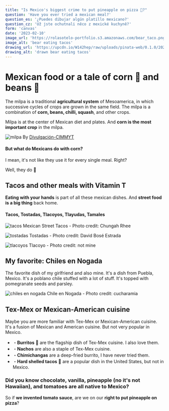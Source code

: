 ```yaml
---
title: "Is Mexico's biggest crime to put pineapple on pizza 🍍?"
question: 'Have you ever tried a mexican meal?'
question_es: '¿Puedes dibujar algún platillo mexicano?'
question_cz: 'Už jste ochutnali něco z mexické kuchyně?'
form: 'canvas'
date: '2023-02-10'
image_url: 'https://rolasotelo-portfolio.s3.amazonaws.com/bear_taco.png'
image_alt: 'bear eating tacos'
drawing_url: 'https://upcdn.io/W142hep/raw/uploads/pinata-web/0.1.0/2023-03-10/scribble_input_2L5NDWjJ.png'
drawing_alt: 'drawn bear eating tacos'
---
```


# Mexican food or a tale of corn 🌽 and beans 🫘

The milpa is a traditional **agricultural system** of Mesoamerica, in which successive cycles of crops are grown in the same field. The milpa is a combination of **corn, beans, chilli, squash**, and other crops.

Milpa is at the center of Mexican diet and plates. And **corn is the most important crop** in the milpa.

![milpa](https://rolasotelo-portfolio.s3.amazonaws.com/cuatro_fantasticos_milpa.jpg)
<span className="text-sm">By [Divulgación-CIMMYT](https://idp.cimmyt.org/los-cuatro-fantasticos-de-la-milpa/)</span>

#### But what do Mexicans do with corn?

I mean, it's not like they use it for every single meal. Right?

Well, they do 🤪

## Tacos and other meals with Vitamin T

**Eating with your hands** is part of all these mexican dishes. And **street food is a big thing** back home.

#### Tacos, Tostadas, Tlacoyos, Tlayudas, Tamales

![tacos](https://rolasotelo-portfolio.s3.amazonaws.com/tacos.png)
<span className="text-sm">Mexican Street Tacos - Photo credit: Chungah Rhee</span>

![tostadas](https://rolasotelo-portfolio.s3.amazonaws.com/tostadas-mexicanas.jpg)
<span className="text-sm">Tostadas - Photo credit: David Bosé Estrada</span>

![tlacoyos](https://rolasotelo-portfolio.s3.amazonaws.com/tlacoyos.png)
<span className="text-sm">Tlacoyo - Photo credit: not mine</span>

## My favorite: Chiles en Nogada

The favorite dish of my girlfriend and also mine. It's a dish from Puebla, Mexico. It's a poblano chile stuffed with a lot of stuff. It's topped with pomegranate seeds and parsley.

![chiles en nogada](https://rolasotelo-portfolio.s3.amazonaws.com/cennogada.png)
<span className="text-sm">Chile en Nogada - Photo credit: cucharamia</span>

## Tex-Mex or Mexican-American cuisine

Maybe you are more familiar with Tex-Mex or Mexican-American cuisine. It's a fusion of Mexican and American cuisine. But not very popular in Mexico.

* ・**Burritos** 🌯 are the flagship dish of Tex-Mex cuisine. I also love them.
* ・**Nachos** are also a staple of Tex-Mex cuisine.
* ・**Chimichangas** are a deep-fried burrito, I have never tried them.
* ・**Hard shelled tacos** 🌮 are a popular dish in the United States, but not in Mexico.

### Did you know chocolate, vanilla, pineapple (no it's not Hawaiian), and tomatoes are all native to Mexico?

So if **we invented tomato sauce**, are we on our **right to put pineapple on pizza**?